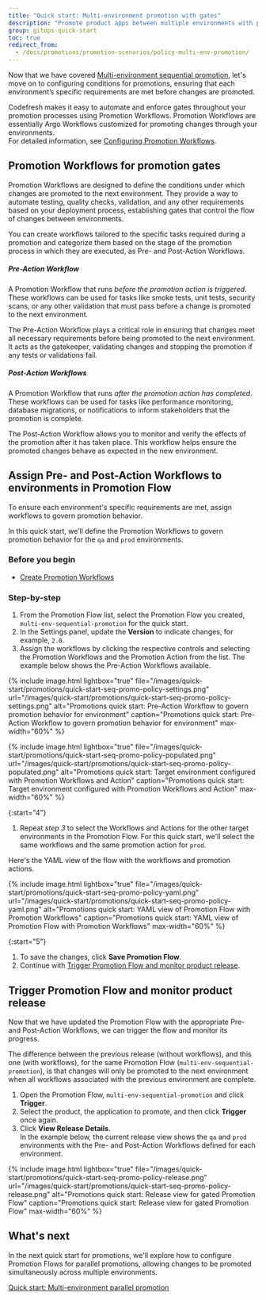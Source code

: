 ```yaml
---
title: "Quick start: Multi-environment promotion with gates"
description: "Promote product apps between multiple environments with promotion conditions"
group: gitops-quick-start
toc: true
redirect_from:
  - /docs/promotions/promotion-scenarios/policy-multi-env-promotion/
---
```



Now that we have covered [Multi-environment sequential promotion]({{site.baseurl}}/docs/gitops-quick-start/promotions/multi-env-sequential-flow/), let's move on to configuring conditions for promotions, ensuring that each environment’s specific requirements are met before changes are promoted.

Codefresh makes it easy to automate and enforce gates throughout your promotion processes using Promotion Workflows. 
Promotion Workflows are essentially Argo Workflows customized for promoting changes through your environments.  
For detailed information, see [Configuring Promotion Workflows]({{site.baseurl}}/docs/promotions/promotion-workflow/).

## Promotion Workflows for promotion gates
Promotion Workflows are designed to define the conditions under which changes are promoted to the next environment. They provide a way to automate testing, quality checks, validation, and any other requirements based on your deployment process, establishing gates that control the flow of changes between environments.

You can create workflows tailored to the specific tasks required during a promotion and categorize them based on the stage of the promotion process in which they are executed, as Pre- and Post-Action Workflows.

##### Pre-Action Workflow
A Promotion Workflow that runs _before the promotion action is triggered_. These workflows can be used for tasks like smoke tests, unit tests, security scans, or any other validation that must pass before a change is promoted to the next environment.

The Pre-Action Workflow plays a critical role in ensuring that changes meet all necessary requirements before being promoted to the next environment. It acts as the gatekeeper, validating changes and stopping the promotion if any tests or validations fail. 


##### Post-Action Workflows
A Promotion Workflow that runs _after the promotion action has completed_. These workflows can be used for tasks like performance monitoring, database migrations, or notifications to inform stakeholders that the promotion is complete.

The Post-Action Workflow allows you to monitor and verify the effects of the promotion after it has taken place. This workflow helps ensure the promoted changes behave as expected in the new environment.



## Assign Pre- and Post-Action Workflows to environments in Promotion Flow

To ensure each environment's specific requirements are met, assign workflows to govern promotion behavior. 

In this quick start, we’ll define the Promotion Workflows to govern promotion behavior for the `qa` and `prod` environments.



### Before you begin
* [Create Promotion Workflows]({{site.baseurl}}/docs/promotions/promotion-workflow/#create-promotion-workflows)

### Step-by-step

1. From the Promotion Flow list, select the Promotion Flow you created, `multi-env-sequential-promotion` for the quick start.
1. In the Settings panel, update the **Version** to indicate changes, for example, `2.0`. 
1. Assign the workflows by clicking the respective controls and selecting the Promotion Workflows and the Promotion Action from the list. 
  The example below shows the Pre-Action Workflows available.

{% include 
image.html 
lightbox="true" 
file="/images/quick-start/promotions/quick-start-seq-promo-policy-settings.png" 
url="/images/quick-start/promotions/quick-start-seq-promo-policy-settings.png"
alt="Promotions quick start: Pre-Action Workflow to govern promotion behavior for environment" 
caption="Promotions quick start: Pre-Action Workflow to govern promotion behavior for environment"
max-width="60%"
%}

{% include 
image.html 
lightbox="true" 
file="/images/quick-start/promotions/quick-start-seq-promo-policy-populated.png" 
url="/images/quick-start/promotions/quick-start-seq-promo-policy-populated.png"
alt="Promotions quick start: Target environment configured with Promotion Workflows and Action" 
caption="Promotions quick start: Target environment configured with Promotion Workflows and Action"
max-width="60%"
%}

{:start="4"}
1. Repeat _step 3_ to select the Workflows and Actions for the other target environments in the Promotion Flow.
   For this quick start, we'll select the same workflows and the same promotion action for `prod`.



  Here's the YAML view of the flow with the workflows and promotion actions.

{% include 
image.html 
lightbox="true" 
file="/images/quick-start/promotions/quick-start-seq-promo-policy-yaml.png" 
url="/images/quick-start/promotions/quick-start-seq-promo-policy-yaml.png"
alt="Promotions quick start: YAML view of Promotion Flow with Promotion Workflows" 
caption="Promotions quick start: YAML view of Promotion Flow with Promotion Workflows"
max-width="60%"
%}

{:start="5"}
1. To save the changes, click **Save Promotion Flow**.
1. Continue with [Trigger Promotion Flow and monitor product release](#trigger-promotion-flow-and-monitor-product-release).


## Trigger Promotion Flow and monitor product release
Now that we have updated the Promotion Flow with the appropriate Pre- and Post-Action Workflows, we can trigger the flow and monitor its progress.

The difference between the previous release (without workflows), and this one (with workflows), for the same Promotion Flow (`multi-env-sequential-promotion`), is that changes will only be promoted to the next environment when all workflows associated with the previous environment are complete.

1. Open the Promotion Flow, `multi-env-sequential-promotion` and click **Trigger**.
1. Select the product, the application to promote, and then click **Trigger** once again. 
1. Click **View Release Details**.  
  In the example below, the current release view shows the `qa` and `prod` environments with the Pre- and Post-Action Workflows defined for each environment. 

{% include 
image.html 
lightbox="true" 
file="/images/quick-start/promotions/quick-start-seq-promo-policy-release.png" 
url="/images/quick-start/promotions/quick-start-seq-promo-policy-release.png"
alt="Promotions quick start: Release view for gated Promotion Flow" 
caption="Promotions quick start: Release view for gated Promotion Flow"
max-width="60%"
%}



## What's next
In the next quick start for promotions, we'll explore how to configure Promotion Flows for parallel promotions, allowing changes to be promoted simultaneously across multiple environments.

[Quick start: Multi-environment parallel promotion]({{site.baseurl}}/docs/gitops-quick-start/promotions/parallel-multi-env-promotion/)

 
 